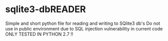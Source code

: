 # sqlite3-dbREADER
Simple and short python file for reading and writing to SQlite3 db's
Do not use in public environment due to SQL injection vulnerability in current code
ONLY TESTED IN PYTHON 2.7 !!
